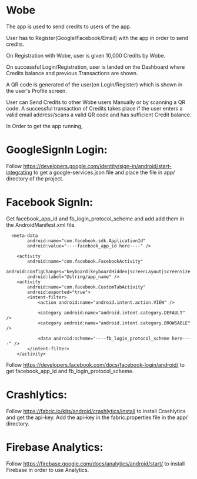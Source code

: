 # Wobe

The app is used to send credits to users of the app.

User has to Register(Google/Facebook/Email) with the app in order to send credits.

On Registration with Wobe, user is given 10,000 Credits by Wobe.

On successful Login/Registration, user is landed on the Dashboard where Credits balance and previous Transactions are shown.

A QR code is generated of the user(on Login/Register) which is shown in the user's Profile screen.

User can Send Credits to other Wobe users Manually or by scanning a QR code. A successful transaction of Credits takes place if the user enters a valid email address/scans a valid QR code and has sufficient Credit balance.


In Order to get the app running,

# GoogleSignIn Login:

Follow https://developers.google.com/identity/sign-in/android/start-integrating to get a google-services.json file and place the file in app/ directory of the project.


# Facebook SignIn:

Get facebook_app_id and fb_login_protocol_scheme and add add them in the AndroidManifest.xml file.


      <meta-data
            android:name="com.facebook.sdk.ApplicationId"
            android:value="----facebook_app_id here----" />

        <activity
            android:name="com.facebook.FacebookActivity"
            android:configChanges="keyboard|keyboardHidden|screenLayout|screenSize|orientation"
            android:label="@string/app_name" />
        <activity
            android:name="com.facebook.CustomTabActivity"
            android:exported="true">
            <intent-filter>
                <action android:name="android.intent.action.VIEW" />

                <category android:name="android.intent.category.DEFAULT" />
                <category android:name="android.intent.category.BROWSABLE" />

                <data android:scheme="----fb_login_protocol_scheme here----" />
            </intent-filter>
        </activity>
     
     
Follow https://developers.facebook.com/docs/facebook-login/android/ to get facebook_app_id and fb_login_protocol_scheme.

# Crashlytics:

Follow https://fabric.io/kits/android/crashlytics/install to install Crashlytics and get the api-key.
Add the api-key in the fabric.properties file in the app/ directory.

# Firebase Analytics:

Follow https://firebase.google.com/docs/analytics/android/start/ to install Firebase in order to use Analytics.

